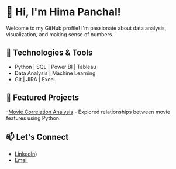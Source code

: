 

<!--
**HimaPanchal/HimaPanchal** is a ✨ _special_ ✨ repository because its `README.md` (this file) appears on your GitHub profile.

Here are some ideas to get you started:

- 🔭 I’m currently working on ...
- 🌱 I’m currently learning ...
- 👯 I’m looking to collaborate on ...
- 🤔 I’m looking for help with ...
- 💬 Ask me about ...
- 📫 How to reach me: ...
- 😄 Pronouns: ...
- ⚡ Fun fact: ...
-->
# 👋 Hi, I'm Hima Panchal!

Welcome to my GitHub profile! I'm passionate about data analysis, visualization, and making sense of numbers.

## 🔧 Technologies & Tools
- Python | SQL | Power BI | Tableau
- Data Analysis | Machine Learning
- Git | JIRA | Excel

## 🚀 Featured Projects
<!-- - [Churn Analysis](https://github.com/yourrepo) - Identified customers at risk of churn using SQL and Power BI.
- [Movie Correlation Analysis](https://github.com/HimaPanchal/HimaPanchal.github.io/blob/main/MoviesCorrelation_python.ipynb) - Explored relationships between movie features using Python.
- [Credit Card Portfolio Insights](https://github.com/yourrepo) - Optimized portfolio performance using Power BI and SQL. -->
-[Movie Correlation Analysis](https://github.com/HimaPanchal/HimaPanchal.github.io/blob/main/MoviesCorrelation_python.ipynb) - Explored relationships between movie features using Python.

## 📫 Let's Connect
- [LinkedIn](https://www.linkedin.com/in/hima-panchal/))
- [Email](mailto:hima77panchal@gmail.com)
